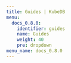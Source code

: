 ```yaml
---
title: Guides | KubeDB
menu:
  docs_0.8.0:
    identifier: guides
    name: Guides
    weight: 40
    pre: dropdown
menu_name: docs_0.8.0
---
```

